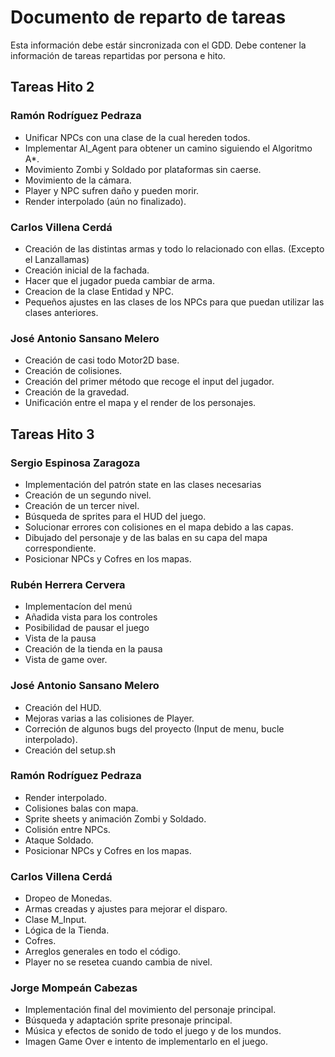 # Documento de reparto de tareas
Esta información debe estár sincronizada con el GDD. Debe contener la información de tareas repartidas por persona e hito.

## Tareas Hito 2

### Ramón Rodríguez Pedraza
- Unificar NPCs con una clase de la cual hereden todos.
- Implementar AI_Agent para obtener un camino siguiendo el Algoritmo A*.
- Movimiento Zombi y Soldado por plataformas sin caerse.
- Movimiento de la cámara.
- Player y NPC sufren daño y pueden morir.
- Render interpolado (aún no finalizado).

### Carlos Villena Cerdá
- Creación de las distintas armas y todo lo relacionado con ellas. (Excepto el Lanzallamas)
- Creación inicial de la fachada.
- Hacer que el jugador pueda cambiar de arma.
- Creacion de la clase Entidad y NPC.
- Pequeños ajustes en las clases de los NPCs para que puedan utilizar las clases anteriores.

### José Antonio Sansano Melero
- Creación de casi todo Motor2D base.
- Creación de colisiones.
- Creación del primer método que recoge el input del jugador.
- Creación de la gravedad.
- Unificación entre el mapa y el render de los personajes.

## Tareas Hito 3

### Sergio Espinosa Zaragoza
- Implementación del patrón state en las clases necesarias
- Creación de un segundo nivel.
- Creación de un tercer nivel.
- Búsqueda de sprites para el HUD del juego.
- Solucionar errores con colisiones en el mapa debido a las capas.
- Dibujado del personaje y de las balas en su capa del mapa correspondiente.
- Posicionar NPCs y Cofres en los mapas.

### Rubén Herrera Cervera
- Implementacíon del menú
- Añadida vista para los controles
- Posibilidad de pausar el juego
- Vista de la pausa
- Creación de la tienda en la pausa
- Vista de game over.

### José Antonio Sansano Melero
- Creación del HUD.
- Mejoras varias a las colisiones de Player.
- Correción de algunos bugs del proyecto (Input de menu, bucle interpolado).
- Creación del setup.sh

### Ramón Rodríguez Pedraza
- Render interpolado.
- Colisiones balas con mapa.
- Sprite sheets y animación Zombi y Soldado.
- Colisión entre NPCs.
- Ataque Soldado.
- Posicionar NPCs y Cofres en los mapas.

### Carlos Villena Cerdá
- Dropeo de Monedas.
- Armas creadas y ajustes para mejorar el disparo.
- Clase M_Input.
- Lógica de la Tienda.
- Cofres.
- Arreglos generales en todo el código.
- Player no se resetea cuando cambia de nivel.

### Jorge Mompeán Cabezas
- Implementación final del movimiento del personaje principal.
- Búsqueda y adaptación sprite presonaje principal.
- Música y efectos de sonido de todo el juego y de los mundos.
- Imagen Game Over e intento de implementarlo en el juego.